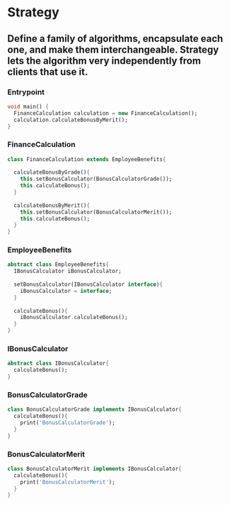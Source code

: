 # Strategy

## Define a family of algorithms, encapsulate each one, and make them interchangeable. Strategy lets the algorithm very independently from clients that use it.

### Entrypoint
```dart
void main() {
  FinanceCalculation calculation = new FinanceCalculation();
  calculation.calculateBonusByMerit();
}
```

### FinanceCalculation
```dart
class FinanceCalculation extends EmployeeBenefits{
  
  calculateBonusByGrade(){
    this.setBonusCalculator(BonusCalculatorGrade());
    this.calculateBonus();
  }
  
  calculateBonusByMerit(){
    this.setBonusCalculator(BonusCalculatorMerit());
    this.calculateBonus();
  }
}
```

### EmployeeBenefits
```dart
abstract class EmployeeBenefits{
  IBonusCalculator iBonusCalculator;
  
  setBonusCalculator(IBonusCalculator interface){
    iBonusCalculator = interface;
  }
  
  calculateBonus(){
    iBonusCalculator.calculateBonus();
  }
}
```

### IBonusCalculator
```dart
abstract class IBonusCalculator{
  calculateBonus();
}
```

### BonusCalculatorGrade
```dart
class BonusCalculatorGrade implements IBonusCalculator{
  calculateBonus(){
    print('BonusCalculatorGrade');
  }
}
```

### BonusCalculatorMerit
```dart
class BonusCalculatorMerit implements IBonusCalculator{
  calculateBonus(){
    print('BonusCalculatorMerit');
  }
}
```


